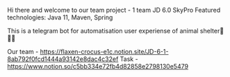Hi there and welcome to our team project - 1 team JD 6.0 SkyPro
Featured technologies: Java 11, Maven, Spring

This is a telegram bot for automatisation user experiense of animal shelter🐶🐶🐶

Our team - https://flaxen-crocus-e1c.notion.site/JD-6-1-8ab792f0fcd1444a93142e8dac4c32ef
Task - https://www.notion.so/c5bb334e72fb4d82858e2798130e5479
